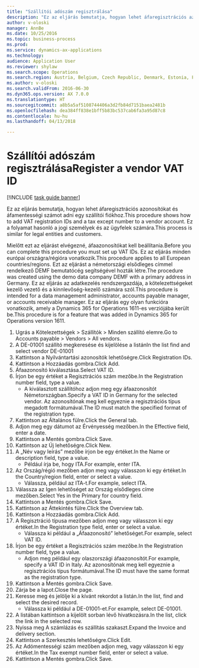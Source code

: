 ```yaml
--- 
title: "Szállítói adószám regisztrálása"
description: "Ez az eljárás bemutatja, hogyan lehet áfaregisztrációs azonosítókat és áfamentességi számot adni egy szállítói fiókhoz."
author: v-oloski
manager: AnnBe
ms.date: 10/25/2016
ms.topic: business-process
ms.prod: 
ms.service: dynamics-ax-applications
ms.technology: 
audience: Application User
ms.reviewer: shylaw
ms.search.scope: Operations
ms.search.region: Austria, Belgium, Czech Republic, Denmark, Estonia, Finland, France, Germany, Hungary, Ireland, Italy, Latvia, Lithuania, Netherlands, Poland, Spain, Sweden, United Kingdom
ms.author: v-oloski
ms.search.validFrom: 2016-06-30
ms.dyn365.ops.version: AX 7.0.0
ms.translationtype: HT
ms.sourcegitcommit: a8b5a5af5108744406a3d2fb84d7151baea2481b
ms.openlocfilehash: dea384ff838e1bff5b83bc537cab6fa3a95d87c8
ms.contentlocale: hu-hu
ms.lasthandoff: 04/13/2018

---
```

# <a name="register-a-vendor-vat-id"></a><span data-ttu-id="2b7c1-103">Szállítói adószám regisztrálása</span><span class="sxs-lookup"><span data-stu-id="2b7c1-103">Register a vendor VAT ID</span></span>

[!INCLUDE [task guide banner](../../includes/task-guide-banner.md)]

<span data-ttu-id="2b7c1-104">Ez az eljárás bemutatja, hogyan lehet áfaregisztrációs azonosítókat és áfamentességi számot adni egy szállítói fiókhoz.</span><span class="sxs-lookup"><span data-stu-id="2b7c1-104">This procedure shows how to add VAT registration IDs and a tax except number to a vendor account.</span></span> <span data-ttu-id="2b7c1-105">Ez a folyamat hasonló a jogi személyek és az ügyfelek számára.</span><span class="sxs-lookup"><span data-stu-id="2b7c1-105">This process is similar for legal entities and customers.</span></span> 

<span data-ttu-id="2b7c1-106">Mielőtt ezt az eljárást elvégezné, áfaazonosítókat kell beállítania.</span><span class="sxs-lookup"><span data-stu-id="2b7c1-106">Before you can complete this procedure you must set up VAT IDs.</span></span> <span data-ttu-id="2b7c1-107">Ez az eljárás minden európai országra/régióra vonatkozik.</span><span class="sxs-lookup"><span data-stu-id="2b7c1-107">This procedure applies to all European countries/regions.</span></span> <span data-ttu-id="2b7c1-108">Ezt az eljárást a németországi elsődleges címmel rendelkező DEMF bemutatócég segítségével hozták létre.</span><span class="sxs-lookup"><span data-stu-id="2b7c1-108">The procedure was created using the demo data company DEMF with a primary address in Germany.</span></span> <span data-ttu-id="2b7c1-109">Ez az eljárás az adatkezelés rendszergazdája, a kötelezettségeket kezelő vezető és a kinnlevőség-kezelő számára szól.</span><span class="sxs-lookup"><span data-stu-id="2b7c1-109">This procedure is intended for a data management administrator, accounts payable manager, or accounts receivable manager.</span></span> <span data-ttu-id="2b7c1-110">Ez az eljárás egy olyan funkcióra vonatkozik, amely a Dynamics 365 for Operations 1611-es verziójába került be.</span><span class="sxs-lookup"><span data-stu-id="2b7c1-110">This procedure is for a feature that was added in Dynamics 365 for Operations version 1611.</span></span>

1. <span data-ttu-id="2b7c1-111">Ugrás a Kötelezettségek > Szállítók > Minden szállító elemre.</span><span class="sxs-lookup"><span data-stu-id="2b7c1-111">Go to Accounts payable > Vendors > All vendors.</span></span>
2. <span data-ttu-id="2b7c1-112">A DE-01001 szállító megkeresése és kijelölése a listán</span><span class="sxs-lookup"><span data-stu-id="2b7c1-112">In the list find and select vendor DE-01001</span></span>
3. <span data-ttu-id="2b7c1-113">Kattintson a Nyilvántartási azonosítók lehetőségre.</span><span class="sxs-lookup"><span data-stu-id="2b7c1-113">Click Registration IDs.</span></span>
4. <span data-ttu-id="2b7c1-114">Kattintson a Hozzáadás gombra.</span><span class="sxs-lookup"><span data-stu-id="2b7c1-114">Click Add.</span></span>
5. <span data-ttu-id="2b7c1-115">Áfaazonosító kiválasztása.</span><span class="sxs-lookup"><span data-stu-id="2b7c1-115">Select VAT ID.</span></span>
6. <span data-ttu-id="2b7c1-116">Írjon be egy értéket a Regisztrációs szám mezőbe.</span><span class="sxs-lookup"><span data-stu-id="2b7c1-116">In the Registration number field, type a value.</span></span>
    * <span data-ttu-id="2b7c1-117">A kiválasztott szállítóhoz adjon meg egy áfaazonosítót Németországban.</span><span class="sxs-lookup"><span data-stu-id="2b7c1-117">Specify a VAT ID in Germany for the selected vendor.</span></span> <span data-ttu-id="2b7c1-118">Az azonosítónak meg kell egyeznie a regisztrációs típus megadott formátumával.</span><span class="sxs-lookup"><span data-stu-id="2b7c1-118">The ID must match the specified format of the registration type.</span></span>  
7. <span data-ttu-id="2b7c1-119">Kattintson az Általános fülre.</span><span class="sxs-lookup"><span data-stu-id="2b7c1-119">Click the General tab.</span></span>
8. <span data-ttu-id="2b7c1-120">Adjon meg egy dátumot az Érvényesség mezőben.</span><span class="sxs-lookup"><span data-stu-id="2b7c1-120">In the Effective field, enter a date.</span></span>
9. <span data-ttu-id="2b7c1-121">Kattintson a Mentés gombra.</span><span class="sxs-lookup"><span data-stu-id="2b7c1-121">Click Save.</span></span>
10. <span data-ttu-id="2b7c1-122">Kattintson az Új lehetőségre.</span><span class="sxs-lookup"><span data-stu-id="2b7c1-122">Click New.</span></span>
11. <span data-ttu-id="2b7c1-123">A „Név vagy leírás” mezőbe írjon be egy értéket.</span><span class="sxs-lookup"><span data-stu-id="2b7c1-123">In the Name or description field, type a value.</span></span>
    * <span data-ttu-id="2b7c1-124">Például írja be, hogy ITA.</span><span class="sxs-lookup"><span data-stu-id="2b7c1-124">For example, enter ITA.</span></span>  
12. <span data-ttu-id="2b7c1-125">Az Ország/régió mezőben adjon meg vagy válasszon ki egy értéket.</span><span class="sxs-lookup"><span data-stu-id="2b7c1-125">In the Country/region field, enter or select a value.</span></span>
    * <span data-ttu-id="2b7c1-126">Válassza, például az ITA-t.</span><span class="sxs-lookup"><span data-stu-id="2b7c1-126">For example, select ITA.</span></span>  
13. <span data-ttu-id="2b7c1-127">Válassza az Igen lehetőséget az Ország elsődleges címe mezőben.</span><span class="sxs-lookup"><span data-stu-id="2b7c1-127">Select Yes in the Primary for country field.</span></span>
14. <span data-ttu-id="2b7c1-128">Kattintson a Mentés gombra.</span><span class="sxs-lookup"><span data-stu-id="2b7c1-128">Click Save.</span></span>
15. <span data-ttu-id="2b7c1-129">Kattintson az Áttekintés fülre.</span><span class="sxs-lookup"><span data-stu-id="2b7c1-129">Click the Overview tab.</span></span>
16. <span data-ttu-id="2b7c1-130">Kattintson a Hozzáadás gombra.</span><span class="sxs-lookup"><span data-stu-id="2b7c1-130">Click Add.</span></span>
17. <span data-ttu-id="2b7c1-131">A Regisztráció típusa mezőben adjon meg vagy válasszon ki egy értéket.</span><span class="sxs-lookup"><span data-stu-id="2b7c1-131">In the Registration type field, enter or select a value.</span></span>
    * <span data-ttu-id="2b7c1-132">Válassza ki például a „Áfaazonosító” lehetőséget.</span><span class="sxs-lookup"><span data-stu-id="2b7c1-132">For example, select VAT ID.</span></span>  
18. <span data-ttu-id="2b7c1-133">Írjon be egy értéket a Regisztrációs szám mezőbe.</span><span class="sxs-lookup"><span data-stu-id="2b7c1-133">In the Registration number field, type a value.</span></span>
    * <span data-ttu-id="2b7c1-134">Adjon meg például egy olaszországi áfaazonosítót.</span><span class="sxs-lookup"><span data-stu-id="2b7c1-134">For example, specify a VAT ID in Italy.</span></span>  <span data-ttu-id="2b7c1-135">Az azonosítónak meg kell egyeznie a regisztrációs típus formátumával.</span><span class="sxs-lookup"><span data-stu-id="2b7c1-135">The ID must have the same format as the registration type.</span></span>  
19. <span data-ttu-id="2b7c1-136">Kattintson a Mentés gombra.</span><span class="sxs-lookup"><span data-stu-id="2b7c1-136">Click Save.</span></span>
20. <span data-ttu-id="2b7c1-137">Zárja be a lapot.</span><span class="sxs-lookup"><span data-stu-id="2b7c1-137">Close the page.</span></span>
21. <span data-ttu-id="2b7c1-138">Keresse meg és jelölje ki a kívánt rekordot a listán.</span><span class="sxs-lookup"><span data-stu-id="2b7c1-138">In the list, find and select the desired record.</span></span>
    * <span data-ttu-id="2b7c1-139">Válassza ki például a DE-01001-et.</span><span class="sxs-lookup"><span data-stu-id="2b7c1-139">For example, select DE-01001.</span></span>  
22. <span data-ttu-id="2b7c1-140">A listában kattintson a kijelölt sorban lévő hivatkozásra.</span><span class="sxs-lookup"><span data-stu-id="2b7c1-140">In the list, click the link in the selected row.</span></span>
23. <span data-ttu-id="2b7c1-141">Nyissa meg A számlázás és szállítás szakaszt.</span><span class="sxs-lookup"><span data-stu-id="2b7c1-141">Expand the Invoice and delivery section.</span></span>
24. <span data-ttu-id="2b7c1-142">Kattintson a Szerkesztés lehetőségre.</span><span class="sxs-lookup"><span data-stu-id="2b7c1-142">Click Edit.</span></span>
25. <span data-ttu-id="2b7c1-143">Az Adómentességi szám mezőben adjon meg, vagy válasszon ki egy értéket.</span><span class="sxs-lookup"><span data-stu-id="2b7c1-143">In the Tax exempt number field, enter or select a value.</span></span>
26. <span data-ttu-id="2b7c1-144">Kattintson a Mentés gombra.</span><span class="sxs-lookup"><span data-stu-id="2b7c1-144">Click Save.</span></span>



